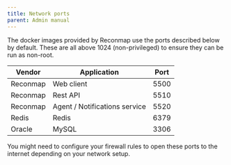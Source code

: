 ```yaml
---
title: Network ports
parent: Admin manual
---
```


The docker images provided by Reconmap use the ports described below by default. These are all above 1024 (non-privileged) to ensure they can be run as non-root.

| Vendor   | Application                   | Port |
| -------- | ----------------------------- | ---- |
| Reconmap | Web client                    | 5500 |
| Reconmap | Rest API                      | 5510 |
| Reconmap | Agent / Notifications service | 5520 |
| Redis    | Redis                         | 6379 |
| Oracle   | MySQL                         | 3306 |

You might need to configure your firewall rules to open these ports to the internet depending on your network setup.
